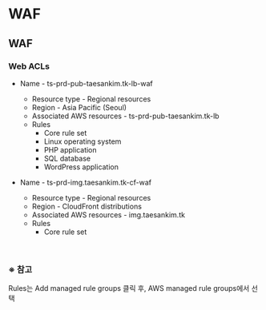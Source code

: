 # WAF

## WAF
### Web ACLs
- Name - ts-prd-pub-taesankim.tk-lb-waf
  - Resource type - Regional resources
  - Region - Asia Pacific (Seoul)
  - Associated AWS resources - ts-prd-pub-taesankim.tk-lb
  - Rules
    - Core rule set
    - Linux operating system
    - PHP application
    - SQL database
    - WordPress application

- Name - ts-prd-img.taesankim.tk-cf-waf
  - Resource type - Regional resources
  - Region - CloudFront distributions
  - Associated AWS resources - img.taesankim.tk
  - Rules
    - Core rule set

<br/>

### ※ 참고
Rules는 Add managed rule groups 클릭 후, AWS managed rule groups에서 선택
